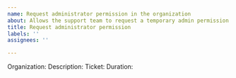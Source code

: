 ```yaml
---
name: Request administrator permission in the organization
about: Allows the support team to request a temporary admin permission in an organization
title: Request administrator permission
labels: ''
assignees: ''

---
```


Organization: 
Description: 
Ticket:
Duration: